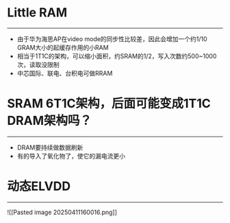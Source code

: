 # Little RAM
---
- 由于华为海思AP在video mode的同步性比较差，因此会增加一个约1/10 GRAM大小的起缓存作用的小RAM
- 相当于1T1C的架构，可以缩小面积，约SRAM的1/2，写入次数约500~1000次，读取没限制
- 中芯国际、联电、台积电可做RRAM

# SRAM 6T1C架构，后面可能变成1T1C DRAM架构吗？
---
- DRAM要持续做数据刷新
- 有的导入了氧化物了，使它的漏电流更小

# 动态ELVDD
---

![[Pasted image 20250411160016.png]]

